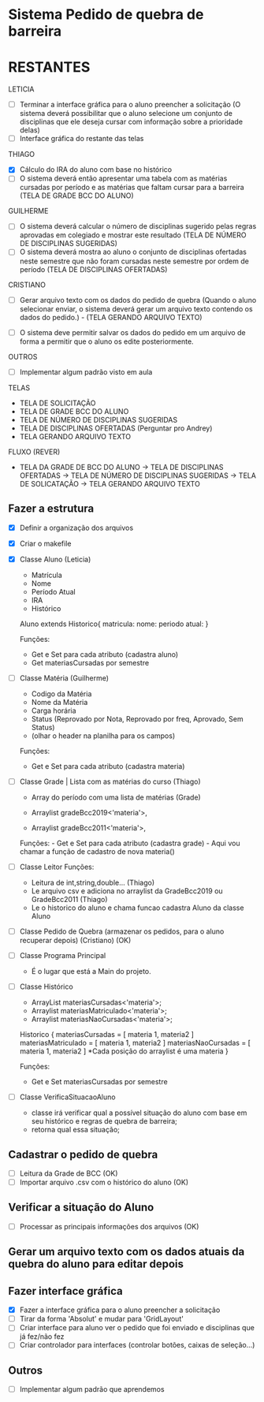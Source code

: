 # Sistema Pedido de quebra de barreira


# RESTANTES
LETICIA
- [ ] Terminar a interface gráfica para o aluno preencher a solicitação (O sistema deverá possibilitar que o aluno selecione um
conjunto de disciplinas que ele deseja cursar com informação sobre a prioridade delas) 
- [ ] Interface gráfica do restante das telas

THIAGO
- [x] Cálculo do IRA do aluno com base no histórico 
- [ ] O sistema deverá então apresentar uma tabela com as matérias cursadas por período e as
matérias que faltam cursar para a barreira (TELA DE GRADE BCC DO ALUNO)

GUILHERME
- [ ] O sistema deverá calcular o número de disciplinas sugerido pelas regras aprovadas em colegiado e mostrar este resultado (TELA DE NÚMERO DE DISCIPLINAS SUGERIDAS)
- [ ] O sistema deverá mostra ao aluno o conjunto de disciplinas ofertadas neste semestre que não foram cursadas neste semestre por ordem de período 
(TELA DE DISCIPLINAS OFERTADAS)

CRISTIANO
- [ ] Gerar arquivo texto com os dados do pedido de quebra  (Quando o aluno selecionar enviar, o sistema deverá gerar um arquivo texto contendo os dados do pedido.)  - (TELA GERANDO ARQUIVO TEXTO)
- [ ] O sistema deve permitir salvar os dados do pedido em um arquivo de forma a permitir que o aluno os edite posteriormente.


OUTROS
- [ ] Implementar algum padrão visto em aula


TELAS
- TELA DE SOLICITAÇÃO
- TELA DE GRADE BCC DO ALUNO
- TELA DE NÚMERO DE DISCIPLINAS SUGERIDAS
- TELA DE DISCIPLINAS OFERTADAS (Perguntar pro Andrey)
- TELA GERANDO ARQUIVO TEXTO

FLUXO (REVER)

- TELA DA GRADE DE BCC DO ALUNO -> TELA DE DISCIPLINAS OFERTADAS -> TELA DE NÚMERO DE DISCIPLINAS SUGERIDAS -> TELA DE SOLICATAÇÃO -> TELA GERANDO ARQUIVO TEXTO

## Fazer a estrutura

- [x] Definir a organização dos arquivos
- [x] Criar o makefile
- [x] Classe Aluno (Leticia)

  - Matrícula
  - Nome
  - Período Atual
  - IRA
  - Histórico

  Aluno extends Historico{
  matricula:
  nome:
  periodo atual:
  }

  Funções:

  - Get e Set para cada atributo (cadastra aluno)
  - Get materiasCursadas por semestre

- [ ] Classe Matéria (Guilherme)

  - Codigo da Matéria
  - Nome da Matéria
  - Carga horária
  - Status (Reprovado por Nota, Reprovado por freq, Aprovado, Sem Status)
  - (olhar o header na planilha para os campos)

  Funções:

  - Get e Set para cada atributo (cadastra materia)

- [ ] Classe Grade | Lista com as matérias do curso (Thiago)

  - Array do período com uma lista de matérias (Grade)

  - Arraylist gradeBcc2019<'materia'>,
  - Arraylist gradeBcc2011<'materia'>,

  Funções: - Get e Set para cada atributo (cadastra grade) - Aqui vou chamar a função de cadastro de nova materia()

- [ ] Classe Leitor
      Funções:

  - Leitura de int,string,double... (Thiago)
  - Le arquivo csv e adiciona no arraylist da GradeBcc2019 ou GradeBcc2011 (Thiago)
  - Le o historico do aluno e chama funcao cadastra Aluno da classe Aluno

- [ ] Classe Pedido de Quebra (armazenar os pedidos, para o aluno recuperar depois) (Cristiano) (OK)

- [ ] Classe Programa Principal

  - É o lugar que está a Main do projeto.

- [ ] Classe Histórico

  - ArrayList materiasCursadas<'materia'>;
  - Arraylist materiasMatriculado<'materia'>;
  - Arraylist materiasNaoCursadas<'materia'>;

  Historico {
  materiasCursadas = [ materia 1, materia2 ]
  materiasMatriculado = [ materia 1, materia2 ]
  materiasNaoCursadas = [ materia 1, materia2 ]
  \*Cada posição do arraylist é uma materia
  }

  Funções:

  - Get e Set materiasCursadas por semestre
  
- [ ] Classe VerificaSituacaoAluno

  - classe irá verificar qual a possível situação do aluno com base em seu histórico e regras de quebra de barreira;
  - retorna qual essa situação;


## Cadastrar o pedido de quebra

- [ ] Leitura da Grade de BCC (OK)
- [ ] Importar arquivo .csv com o histórico do aluno (OK)

## Verificar a situação do Aluno

- [ ] Processar as principais informações dos arquivos (OK)

## Gerar um arquivo texto com os dados atuais da quebra do aluno para editar depois

## Fazer interface gráfica

- [x] Fazer a interface gráfica para o aluno preencher a solicitação
- [ ] Tirar da forma 'Absolut' e mudar para 'GridLayout'
- [ ] Criar interface para aluno ver o pedido que foi enviado e disciplinas que já fez/não fez
- [ ] Criar controlador para interfaces (controlar botões, caixas de seleção...)

## Outros

- [ ] Implementar algum padrão que aprendemos
